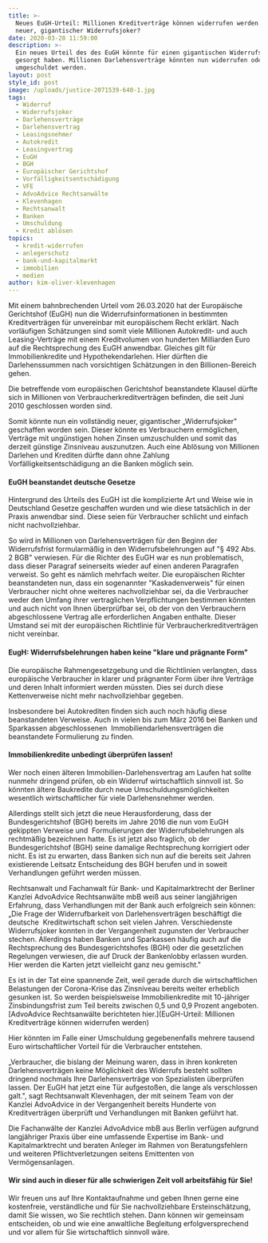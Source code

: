 ```yaml
---
title: >-
  Neues EuGH-Urteil: Millionen Kreditverträge können widerrufen werden - Ein
  neuer, gigantischer Widerrufsjoker?
date: 2020-03-28 11:59:00
description: >-
  Ein neues Urteil des des EuGH könnte für einen gigantischen Widerrufsjoker
  gesorgt haben. Millionen Darlehensverträge könnten nun widerrufen oder
  umgeschuldet werden.
layout: post
style_id: post
image: /uploads/justice-2071539-640-1.jpg
tags:
  - Widerruf
  - Widerrufsjoker
  - Darlehensverträge
  - Darlehensvertrag
  - Leasingsnehmer
  - Autokredit
  - Leasingvertrag
  - EuGH
  - BGH
  - Europäischer Gerichtshof
  - Vorfälligkeitsentschädigung
  - VFE
  - AdvoAdvice Rechtsanwälte
  - Klevenhagen
  - Rechtsanwalt
  - Banken
  - Umschuldung
  - Kredit ablösen
topics:
  - kredit-widerrufen
  - anlegerschutz
  - bank-und-kapitalmarkt
  - immobilien
  - medien
author: kim-oliver-klevenhagen
---
```


Mit einem bahnbrechenden Urteil vom 26.03.2020 hat der Europäische Gerichtshof (EuGH) nun die Widerrufsinformationen in bestimmten Kreditverträgen für unvereinbar mit europäischem Recht erklärt. Nach vorläufigen Schätzungen sind somit viele Millionen Autokredit- und auch Leasing-Verträge mit einem Kreditvolumen von hunderten Milliarden Euro auf die Rechtsprechung des EuGH anwendbar. Gleiches gilt für Immobilienkredite und Hypothekendarlehen. Hier dürften die Darlehenssummen nach vorsichtigen Schätzungen in den Billionen-Bereich gehen.

Die betreffende vom europäischen Gerichtshof beanstandete Klausel dürfte sich in Millionen von Verbraucherkreditverträgen befinden, die seit Juni 2010 geschlossen worden sind.

Somit könnte nun ein vollständig neuer, gigantischer „Widerrufsjoker" geschaffen worden sein. Dieser könnte es Verbrauchern ermöglichen, Verträge mit ungünstigen hohen Zinsen umzuschulden und somit das derzeit günstige Zinsniveau auszunutzen. Auch eine Ablösung von Millionen Darlehen und Krediten dürfte dann ohne Zahlung Vorfälligkeitsentschädigung an die Banken möglich sein.

#### EuGH beanstandet deutsche Gesetze

Hintergrund des Urteils des EuGH ist die komplizierte Art und Weise wie in Deutschland Gesetze geschaffen wurden und wie diese tatsächlich in der Praxis anwendbar sind. Diese seien für Verbraucher schlicht und einfach nicht nachvollziehbar.

So wird in Millionen von Darlehensverträgen für den Beginn der Widerrufsfrist formularmä&szlig;ig in den Widerrufsbelehrungen auf "&sect; 492 Abs. 2 BGB" verwiesen. Für die Richter des EuGH war es nun problematisch, dass dieser Paragraf seinerseits wieder auf einen anderen Paragrafen verweist. So geht es nämlich mehrfach weiter. Die europäischen Richter beanstandeten nun, dass ein sogenannter "Kaskadenverweis" für einen Verbraucher nicht ohne weiteres nachvollziehbar sei, da die Verbraucher weder den Umfang ihrer vertraglichen Verpflichtungen bestimmen könnten und auch nicht von Ihnen überprüfbar sei, ob der von den Verbrauchern abgeschlossene Vertrag alle erforderlichen Angaben enthalte. Dieser Umstand sei mit der europäischen Richtlinie für Verbraucherkreditverträgen nicht vereinbar.

#### EugH: Widerrufsbelehrungen haben keine "klare und prägnante Form"

Die europäische Rahmengesetzgebung und die Richtlinien verlangten, dass europäische Verbraucher in klarer und prägnanter Form über ihre Verträge und deren Inhalt informiert werden müssten. Dies sei durch diese Kettenverweise nicht mehr nachvollziehbar gegeben.

Insbesondere bei Autokrediten finden sich auch noch häufig diese beanstandeten Verweise. Auch in vielen bis zum März 2016 bei Banken und Sparkassen abgeschlossenen&nbsp; Immobiliendarlehensverträgen die beanstandete Formulierung zu finden.

#### Immobilienkredite unbedingt überprüfen lassen\!

Wer noch einen älteren Immobilien-Darlehensvertrag am Laufen hat sollte nunmehr dringend prüfen, ob ein Widerruf wirtschaftlich sinnvoll ist. So könnten ältere Baukredite durch neue Umschuldungsmöglichkeiten wesentlich wirtschaftlicher für viele Darlehensnehmer werden.

Allerdings stellt sich jetzt die neue Herausforderung, dass der Bundesgerichtshof (BGH) bereits im Jahre 2016 die nun vom EuGH gekippten Verweise und&nbsp; Formulierungen der Widerrufsbelehrungen als rechtmä&szlig;ig bezeichnen hatte. Es ist jetzt also fraglich, ob der Bundesgerichtshof (BGH) seine damalige Rechtsprechung korrigiert oder nicht. Es ist zu erwarten, dass Banken sich nun auf die bereits seit Jahren existierende Leitsatz Entscheidung des BGH berufen und in soweit Verhandlungen geführt werden müssen.

Rechtsanwalt und Fachanwalt für Bank- und Kapitalmarktrecht der Berliner Kanzlei AdvoAdvice Rechtsanwälte mbB wei&szlig; aus seiner langjährigen Erfahrung, dass Verhandlungen mit der Bank auch erfolgreich sein können: „Die Frage der Widerrufbarkeit von Darlehensverträgen beschäftigt die deutsche&nbsp; Kreditwirtschaft schon seit vielen Jahren. Verschiedenste Widerrufsjoker konnten in der Vergangenheit zugunsten der Verbraucher stechen. Allerdings haben Banken und Sparkassen häufig auch auf die Rechtsprechung des Bundesgerichtshofes (BGH) oder die gesetzlichen Regelungen verwiesen, die auf Druck der Bankenlobby erlassen wurden. Hier werden die Karten jetzt vielleicht ganz neu gemischt."

Es ist in der Tat eine spannende Zeit, weil gerade durch die wirtschaftlichen Belastungen der Corona-Krise das Zinsniveau bereits weiter erheblich gesunken ist. So werden beispielsweise Immobilienkredite mit 10-jähriger Zinsbindungsfrist zum Teil bereits zwischen 0,5 und 0,9 Prozent angeboten. [AdvoAdvice Rechtsanwälte berichteten hier.](EuGH-Urteil: Millionen Kreditverträge können widerrufen werden)

Hier könnten im Falle einer Umschuldung gegebenenfalls mehrere tausend Euro wirtschaftlicher Vorteil für die Verbraucher entstehen.

„Verbraucher, die bislang der Meinung waren, dass in ihren konkreten Darlehensverträgen keine Möglichkeit des Widerrufs besteht sollten dringend nochmals Ihre Darlehensverträge von Spezialisten überprüfen lassen. Der EuGH hat jetzt eine Tür aufgesto&szlig;en, die lange als verschlossen galt.", sagt Rechtsanwalt Klevenhagen, der mit seinem Team von der Kanzlei AdvoAdvice in der Vergangenheit bereits Hunderte von Kreditverträgen überprüft und Verhandlungen mit Banken geführt hat.

Die Fachanwälte der Kanzlei AdvoAdvice mbB aus Berlin verfügen aufgrund langjähriger Praxis über eine umfassende Expertise im Bank- und Kapitalmarktrecht und beraten Anleger im Rahmen von Beratungsfehlern und weiteren Pflichtverletzungen seitens Emittenten von Vermögensanlagen.&nbsp;

#### Wir sind auch in dieser für alle schwierigen Zeit voll arbeitsfähig für Sie\!&nbsp;

Wir freuen uns auf Ihre Kontaktaufnahme und geben Ihnen gerne eine kostenfreie, verständliche und für Sie nachvollziehbare Ersteinschätzung, damit Sie wissen, wo Sie rechtlich stehen. Dann können wir gemeinsam entscheiden, ob und wie eine anwaltliche Begleitung erfolgversprechend und vor allem für Sie wirtschaftlich sinnvoll wäre.